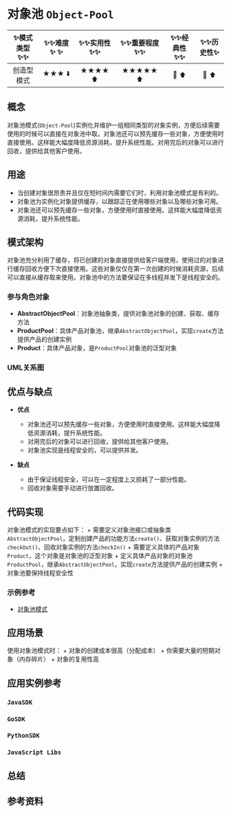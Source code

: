 # 对象池 `Object-Pool`

| :sparkles:模式类型:sparkles::sparkles:|:sparkles::sparkles:难度:sparkles:  :sparkles: | :sparkles::sparkles:实用性:sparkles::sparkles: | :sparkles::sparkles:重要程度:sparkles::sparkles: |  :sparkles::sparkles:经典性:sparkles::sparkles: | :sparkles::sparkles:历史性:sparkles: |
| :----------------------------------------: | :-----------------------------------------------: | :-------------------------------------------------: | :----------------------------------------------------: | :--------------------------------------------------: | :--------------------------------------: |
|                   创造型模式                         |                ★★★ :arrow_down:                 |                  ★★★★ :arrow_up:                   |                    ★★★★★ :arrow_up:                    |              :green_heart:  :arrow_up:               |        :green_heart:  :arrow_up:         |

## 概念
对象池模式(`Object-Pool`)实例化并维护一组相同类型的对象实例，方便后续需要使用的时候可以直接在对象池中取。对象池还可以预先缓存一些对象，方便使用时直接使用。这样能大幅度降低资源消耗，提升系统性能。对用完后的对象可以进行回收，提供给其他客户使用。

## 用途
+ 当创建对象很昂贵并且仅在短时间内需要它们时，利用对象池模式是有利的。
+ 对象池为实例化对象提供缓存，以跟踪正在使用哪些对象以及哪些对象可用。
+ 对象池还可以预先缓存一些对象，方便使用时直接使用。这样能大幅度降低资源消耗，提升系统性能。


## 模式架构
对象池充分利用了缓存，将已创建的对象直接提供给客户端使用，使用过的对象进行缓存回收方便下次直接使用。这些对象仅仅在第一次创建的时候消耗资源，后续可以直接从缓存取来使用。对象池中的方法要保证在多线程并发下是线程安全的。


### 参与角色对象
+ **AbstractObjectPool**：对象池抽象类，提供对象池对象的创建、获取、缓存方法
+ **ProductPool**：具体产品对象池，继承`AbstractObjectPool`，实现`create`方法提供产品的创建实例
+ **Product**：具体产品对象，是`ProductPool`对象池的泛型对象


### UML关系图



## 优点与缺点
+ **优点**
	+ 对象池还可以预先缓存一些对象，方便使用时直接使用。这样能大幅度降低资源消耗，提升系统性能。
	+ 对用完后的对象可以进行回收，提供给其他客户使用。
	+ 对象池实现是线程安全的，可以提供并发。
	
+ **缺点**
	+ 由于保证线程安全，可以在一定程度上又损耗了一部分性能。
	+ 回收对象需要手动进行放置回收。
	
## 代码实现
对象池模式的实现要点如下：
	+ 需要定义对象池接口或抽象类`AbstractObjectPool`，定制创建产品的功能方法`create()`、获取对象实例的方法`checkOut()`、回收对象实例的方法`checkIn()`
	+ 需要定义具体的产品对象`Product`，这个对象是对象池的泛型对象
	+ 定义具体产品对象的对象池`ProductPool`，继承`AbstractObjectPool`，实现`create`方法提供产品的创建实例
	+ 对象池要保持线程安全性

### 示例参考
+ [对象池模式](./java/io/github/hooj0/objectpool/)


## 应用场景
使用对象池模式时：
	+ 对象的创建成本很高（分配成本）
	+ 你需要大量的短期对象（内存碎片）
	+ 对象的复用性高


## 应用实例参考

### `JavaSDK` 

### `GoSDK`

### `PythonSDK`

### `JavaScript Libs`



## 总结



## 参考资料





